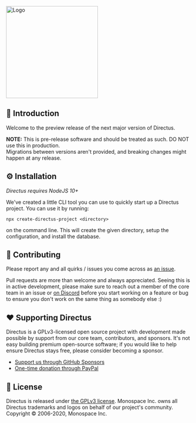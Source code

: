 <img width="250" alt="Logo" src="https://user-images.githubusercontent.com/9141017/88821768-0dc99800-d191-11ea-8c66-09c55ab451a2.png">

## 🐰 Introduction

Welcome to the preview release of the next major version of Directus. 

**NOTE:** This is pre-release software and should be treated as such. DO NOT use this in production.  
Migrations between versions aren't provided, and breaking changes might happen at any release.

## ⚙️ Installation

_Directus requires NodeJS 10+_

We've created a little CLI tool you can use to quickly start up a Directus project. You can use it by running:

```
npx create-directus-project <directory>
```

on the command line. This will create the given directory, setup the configuration, and install the database. 

## 🔧 Contributing

Please report any and all quirks / issues you come across as [an issue](https://github.com/directus/next/issues/new).

Pull requests are more than welcome and always appreciated. Seeing this is in active development, please make sure to reach out a member of the core team in an issue or [on Discord](http://discord.gg/directus) before you start working on a feature or bug to ensure you don't work on the same thing as somebody else :)

## ❤️ Supporting Directus

Directus is a GPLv3-licensed open source project with development made possible by support from our core team, contributors, and sponsors. It's not easy building premium open-source software; if you would like to help ensure Directus stays free, please consider becoming a sponsor.

* [Support us through GitHub Sponsors](https://github.com/sponsors/directus)
* [One-time donation through PayPal](https://www.paypal.me/supportdirectus)

## 📄 License

Directus is released under [the GPLv3 license](./license). Monospace Inc. owns all Directus trademarks and logos on behalf of our project's community. Copyright © 2006-2020, Monospace Inc.

